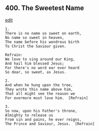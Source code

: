 
## 400.  The Sweetest Name
[edit](https://docs.google.com/document/d/1PXclyyEIEAQNtFfN%2DcewLZ5NY_O3Vfc%2D/edit?mode=html)



    1.
    There is no name so sweet on earth,
    No name so sweet in heaven,
    The name before his wondrous birth
    To Christ the Saviour given.

    Refrain:
    We love to sing around our King,
    And hail him blessed Jesus;
    For there's no word ear ever heard
    So dear, so sweet, as Jesus.

    2.
    And when he hung upon the tree,
    They wrote this name above him,
    That all might see the reason we
    For evermore must love him.  [Refrain]

    3.
    So now, upon his Father's throne,
    Almighty to release us
    From sin and pains, he ever reigns,
    The Prince and Saviour, Jesus.  [Refrain]
